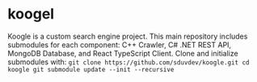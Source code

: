 # koogel
Koogle is a custom search engine project. This main repository includes submodules for each component: C++ Crawler, C# .NET REST API, MongoDB Database, and React TypeScript Client. Clone and initialize submodules with:
``` git clone https://github.com/sduvdev/koogle.git cd koogle git submodule update --init --recursive ```

